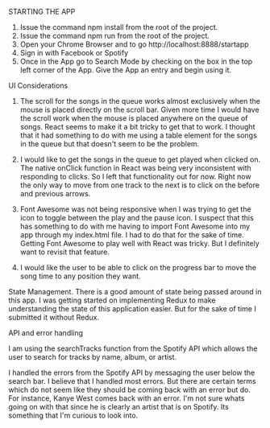 STARTING THE APP
1. Issue the command npm install from the root of the project.
2. Issue the command npm run from the root of the project.
3. Open your Chrome Browser and to go http://localhost:8888/startapp
4. Sign in with Facebook or Spotify
5. Once in the App go to Search Mode by checking on the box in the top left corner of the App. Give the App an entry and begin using it.

UI Considerations
1. The scroll for the songs in the queue works almost exclusively when the mouse is placed directly on the scroll bar. Given more time I would have the scroll work when the mouse is placed anywhere on the queue of songs. React seems to make it a bit tricky to get that to work. I thought that it had something to do with me using a table element for the songs in the queue but that doesn't seem to be the problem.

2. I would like to get the songs in the queue to get played when clicked on.
The native onClick function in React was being very inconsistent with responding to clicks. So I left that functionality out for now. Right now the only way to move from one track to the next is to click on the before and previous arrows.

3. Font Awesome was not being responsive when I was trying to get the icon to toggle between the play and the pause icon. I suspect that this has something to do with me having to import Font Awesome into my app through my index.html file. I had to do that for the sake of time. Getting Font Awesome to play well with React was tricky. But I definitely want to revisit that feature. 

4. I would like the user to be able to click on the progress bar to move the song time to any position they want.

State Management. 
There is a good amount of state being passed around in this app.
I was getting started on implementing Redux to make understanding the state of this application easier. But for the sake of time I submitted it without Redux.

API and error handling

I am using the searchTracks function from the Spotify API which allows the user to search for tracks by name, album, or artist.

I handled the errors from the Spotify API by messaging the user below the search bar. I believe that I handled most errors. But there are certain terms which do not seem like they should be coming back with an error but do. For instance, Kanye West comes back with an error. I'm not sure whats going on with that since he is clearly an artist that is on Spotify. Its something that I'm curious to look into.
